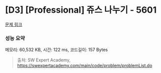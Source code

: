 # [D3] [Professional] 쥬스 나누기 - 5601 

[문제 링크](https://swexpertacademy.com/main/code/problem/problemDetail.do?contestProbId=AWXGAylqcdYDFAUo) 

### 성능 요약

메모리: 60,532 KB, 시간: 122 ms, 코드길이: 157 Bytes



> 출처: SW Expert Academy, https://swexpertacademy.com/main/code/problem/problemList.do